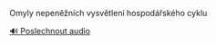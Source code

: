 
Omyly nepeněžních vysvětlení hospodářského cyklu

[🔊 Poslechnout audio](/data/7-paragraphs/audio/chapter_103/para_005-Omyly-nepennch-vysvtlen-hospodskho-cyklu.mp3)

